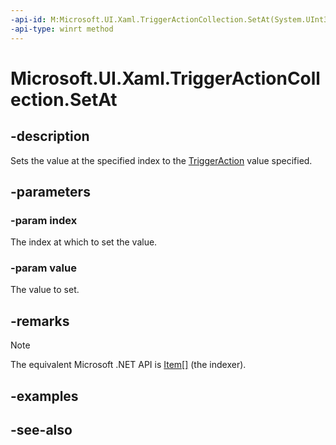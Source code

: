 ```yaml
---
-api-id: M:Microsoft.UI.Xaml.TriggerActionCollection.SetAt(System.UInt32,Microsoft.UI.Xaml.TriggerAction)
-api-type: winrt method
---
```


<!-- Method syntax
public void SetAt(System.UInt32 index, Microsoft.UI.Xaml.TriggerAction value)
-->

# Microsoft.UI.Xaml.TriggerActionCollection.SetAt

## -description

Sets the value at the specified index to the [TriggerAction](triggeraction.md) value specified.

## -parameters

### -param index

The index at which to set the value.

### -param value

The value to set.

## -remarks

> [!NOTE]
> The equivalent Microsoft .NET API is [Item[]](/dotnet/api/system.collections.ilist.item) (the indexer).

## -examples

## -see-also
